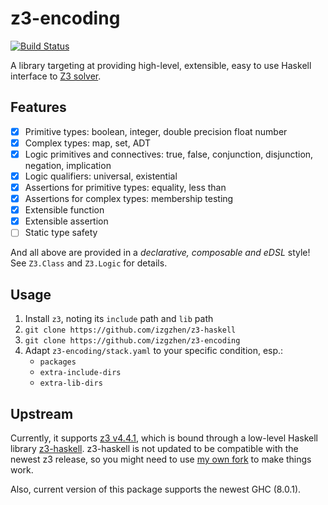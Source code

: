 z3-encoding
=====

[![Build Status](https://travis-ci.org/izgzhen/z3-encoding.svg?branch=master)](https://travis-ci.org/izgzhen/z3-encoding)

A library targeting at providing high-level, extensible, easy to use Haskell interface to [Z3 solver](http://research.microsoft.com/en-us/um/redmond/projects/z3/).

## Features
* [x] Primitive types: boolean, integer, double precision float number
* [x] Complex types: map, set, ADT
* [x] Logic primitives and connectives: true, false, conjunction, disjunction, negation, implication
* [x] Logic qualifiers: universal, existential
* [x] Assertions for primitive types: equality, less than
* [x] Assertions for complex types: membership testing
* [x] Extensible function
* [x] Extensible assertion
* [ ] Static type safety

And all above are provided in a *declarative, composable and eDSL* style! See `Z3.Class` and `Z3.Logic` for details.

## Usage
1. Install `z3`, noting its `include` path and `lib` path
2. `git clone https://github.com/izgzhen/z3-haskell`
3. `git clone https://github.com/izgzhen/z3-encoding`
4. Adapt `z3-encoding/stack.yaml` to your specific condition, esp.:
    * `packages`
    * `extra-include-dirs`
    * `extra-lib-dirs`

## Upstream
Currently, it supports [z3 v4.4.1](https://github.com/Z3Prover/z3), which is bound through a low-level Haskell library [z3-haskell](https://hackage.haskell.org/package/z3). z3-haskell is not updated to be compatible with the newest z3 release, so you might need to use [my own fork](https://github.com/izgzhen/z3-haskell) to make things work.

Also, current version of this package supports the newest GHC (8.0.1).

